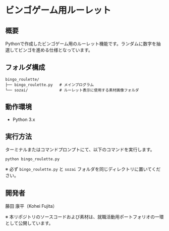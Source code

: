 
# ビンゴゲーム用ルーレット

## 概要
Pythonで作成したビンゴゲーム用のルーレット機能です。ランダムに数字を抽選してビンゴを進める仕様となっています。

## フォルダ構成
```
bingo_roulette/
├── bingo_roulette.py   # メインプログラム
└── sozai/              # ルーレット表示に使用する素材画像フォルダ
```

## 動作環境
- Python 3.x

## 実行方法
ターミナルまたはコマンドプロンプトにて、以下のコマンドを実行します。
```
python bingo_roulette.py
```

※ 必ず `bingo_roulette.py` と `sozai` フォルダを同じディレクトリに置いてください。

## 開発者
藤田 康平（Kohei Fujita）


※ 本リポジトリのソースコードおよび素材は、就職活動用ポートフォリオの一環として公開しています。
